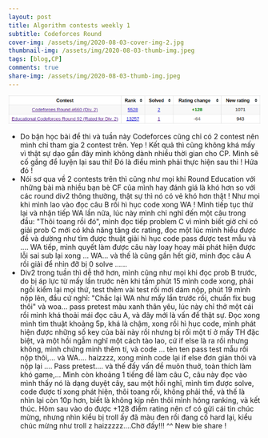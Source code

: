 ```yaml
---
layout: post
title: Algorithm contests weekly 1
subtitle: Codeforces Round
cover-img: /assets/img/2020-08-03-cover-img-2.jpg
thumbnail-img: /assets/img/2020-08-03-thumb-img.jpeg
tags: [blog,CP]
comments: true
share-img: /assets/img/2020-08-03-thumb-img.jpeg
---
```


![disappointed](/assets/img/03-08.png)<br/>
- Do bận học bài để thi và tuần này Codeforces cũng chỉ có 2 contest nên mình chỉ tham gia 2 contest trên. Yep ! Kết quả thì cũng không khá mấy vì thật sự dạo gần đây mình không dành nhiều thời gian cho CP. Mình sẽ cố gắng để luyện lại sau thi! Đó là điều mình phải thực hiện sau thi ! Hứa đó !
- Nói sơ qua về 2 contests trên thì cũng như mọi khi Round Education với những bài mà nhiều bạn bè CF của mình hay đánh giá là khó hơn so với các round div2 thông thường, thật sự thì nó có vẻ khó hơn thật ! Như mọi khi mình lao vào đọc câu B rồi hì hục code xong WA ! Mình tiếp tục thử lại và nhận tiếp WA lần nữa, lúc này mình chỉ nghĩ đến một câu trong đầu: "Thôi toang rồi đó", mình đọc tiếp problem C vì mình biết giờ chỉ có giải prob C mới có khả năng tăng dc rating, đọc một lúc mình hiểu được đề và dường như tìm được thuật giải hì hục code pass được test mẫu và .... WA tiếp, mình quyết làm được câu này loay hoay mãi phát hiện được lỗi sai sub lại xong ... WA... và thế là cũng gần hết giờ, mình đọc câu A rồi giải để nhìn đỡ bị 0 solve ......
- Div2 trong tuần thì dễ thở hơn, mình cũng như mọi khi đọc prob B trước, do bị áp lực từ mấy lần trước nên khi tầm phút 15 mình code xong, phải ngồi kiểm lại mọi thứ, test thêm vài test rồi mới dám nộp, phút 19 mình nộp lên, đầu cứ nghĩ: "Chắc lại WA như mấy lần trước rồi, chuẩn fix bug thôi" và woa... pass pretest màu xanh thân yêu, lúc này chỉ thở một cái rồi mình khá thoải mái đọc câu A, và đây mới là vấn đề thật sự. Đọc xong mình tìm thuật khoảng 5p, khá là chậm, xong rồi hì hục code, mình phát hiện được những số key của bài này rồi nhưng bị rối một tí ở mấy TH đặc biệt, và một hồi ngẫm nghĩ một cách tào lao, cứ if else là ra rồi nhưng không, mình chứng minh thêm tí, và code ... tèn ten pass test mẫu rồi nộp thôi,... và WA.... haizzzz, xong mình code lại if else đơn giản thôi và nộp lại .... Pass pretest.... và thế đấy vấn đề muôn thuở, toàn thích làm khó game,... Mình còn khoảng 1 tiếng đề làm câu C, câu này đọc vào mình thấy nó là dạng duyệt cây, sau một hồi nghĩ, mình tìm được solve, code được tí xong phát hiện, thôi toang rồi, không phải thế, và thế là nhìn lại còn 10p hơn, biết là không kịp nên thôi mình hóng ranking, và kết thúc. Hôm sau vào do được +128 điểm rating nên cf có gửi cái tin chúc mừng, nhưng nhìn kiểu bị troll ấy đã màu đen rồi đang cố hard lại, kiểu chúc mừng như troll z haizzzzz....Chờ đấy!!!
^^ New bie share !
